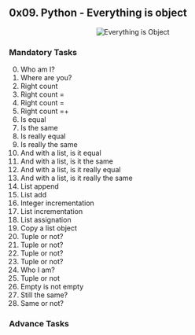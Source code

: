 ## 0x09. Python - Everything is object

<p align="center"><img src="https://th.bing.com/th/id/OIP.bQO1ttB904FpiqU3c9_ENwHaD4?pid=ImgDet&dpr=1.3&PC=EMMX01" alt="Everything is Object" /></p>

### Mandatory Tasks

0. Who am I?
1. Where are you?
2. Right count
3. Right count =
4. Right count =
5. Right count =+
6. Is equal
7. Is the same
8. Is really equal
9. Is really the same
10. And with a list, is it equal
11. And with a list, is it the same
12. And with a list, is it really equal
13. And with a list, is it really the same
14. List append
15. List add
16. Integer incrementation
17. List incrementation
18. List assignation
19. Copy a list object
20. Tuple or not?
21. Tuple or not?
22. Tuple or not?
23. Tuple or not?
24. Who I am?
25. Tuple or not
26. Empty is not empty
27. Still the same?
28. Same or not?

### Advance Tasks
